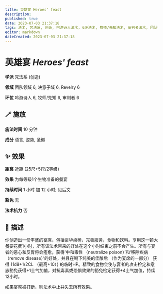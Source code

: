 ```yaml
---
title: 英雄宴 Heroes' feast
description: 
published: true
date: 2023-07-03 21:37:18
tags: 法术, 咒法系, 创造, 吟游诗人法术, 6环法术, 牧师/先知法术, 审判者法术, 团队领域, 决意子域, Revelry
editor: markdown
dateCreated: 2023-07-03 21:37:18
---
```


# **英雄宴** *Heroes' feast*

**学派** 咒法系 (创造) 

**领域** 团队领域 6, 决意子域 6, Revelry 6

**环位** 吟游诗人 6, 牧师/先知 6, 审判者 6

## 🪄 施放

**施法时间** 10 分钟

**成分** 语言, 姿势, 圣徽

## ✨ 效果  

**距离** 近距 (25尺+5尺/2等级) 

**效果** 为每等级1个生物准备的餐宴 

**持续时间** 1 小时 加 12 小时; 见后文 

**豁免** 无

**法术抗力** 否

## 📖 描述

你创造出一份丰盛的宴席，包括豪华桌椅，完善服务，食物和饮料。享用这一顿大餐要花费1小时，所有该法术带来的好处在这个小时结束之前不会产生。所有与宴者的恶心和反胃将会痊愈，获得‘中和毒性 （neutralize poison）’和‘移除疾病 （remove disease）’的好处，并且在喝下纯美的佳酿后 （作为宴席的一部分） 获得 {1d8+1/2CL （最高+10）} 的临时HP。精致的食物会使与宴者的攻击检定和意志豁免获得+1士气加值，对抗毒素或恐惧效果的豁免检定获得+4士气加值，持续12小时。

如果宴席被打断，则法术中止并失去所有效果。
    
